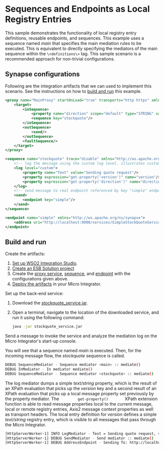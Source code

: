 # Sequences and Endpoints as Local Registry Entries
This sample demonstrates the functionality of local registry entry definitions, reusable endpoints, and sequences. This example uses a sequence named *main* that specifies the main mediation rules to be executed. This is equivalent to directly
specifying the mediators of the main sequence within the `\<definitions\>` tag. This sample scenario is a
recommended approach for non-trivial configurations.

## Synapse configurations

Following are the integration artifacts that we can used to implement this scenario. See the instructions on how to [build and run](#build-and-run) this example.

```xml tab='Proxy Service'
<proxy name="MainProxy" startOnLoad="true" transports="http https" xmlns="http://ws.apache.org/ns/synapse">
    <target>
        <inSequence>
            <property name="direction" scope="default" type="STRING" value="incoming"/>
            <sequence key="stockquote"/>
        </inSequence>
        <outSequence>
            <send/>
        </outSequence>
        <faultSequence/>
    </target>
</proxy>
```

```xml tab='Sequence'
<sequence name="stockquote" trace="disable" xmlns="http://ws.apache.org/ns/synapse">
    <!-- log the message using the custom log level. illustrates custom properties for log -->
    <log level="custom">
        <property name="Text" value="Sending quote request"/>
        <property expression="get-property('version')" name="version"/>
        <property expression="get-property('direction')" name="direction"/>
    </log>
    <!-- send message to real endpoint referenced by key "simple" endpoint definition -->
    <send>
        <endpoint key="simple"/>
    </send>
</sequence>
```

```xml tab='Endpoint'
<endpoint name="simple" xmlns="http://ws.apache.org/ns/synapse">
    <address uri="http://localhost:9000/services/SimpleStockQuoteService"/>
</endpoint>
```

## Build and run

Create the artifacts:

1. [Set up WSO2 Integration Studio](../../../../develop/installing-WSO2-Integration-Studio).
2. [Create an ESB Solution project](../../../../develop/creating-projects/#esb-config-project)
3. Create the [proxy service](../../../../develop/creating-artifacts/creating-a-proxy-service), [sequence](../../../../develop/creating-artifacts/creating-reusable-sequences), and [endpoint](../../../../develop/creating-artifacts/creating-an-endpoint) with the configurations given above.
4. [Deploy the artifacts](../../../../develop/deploy-and-run) in your Micro Integrator.

Set up the back-end service:

1. Download the [stockquote_service.jar](https://github.com/wso2-docs/WSO2_EI/blob/master/Back-End-Service/stockquote_service.jar).
2. Open a terminal, navigate to the location of the downloaded service, and run it using the following command:

    ```bash
    java -jar stockquote_service.jar
    ```

Send a message to invoke the service and analyze the mediation log on the Micro Integrator's start-up console.

You will see that a sequence named *main* is executed. Then, for the
incoming message flow, the *stockquote* sequence is called.

```bash
DEBUG SequenceMediator - Sequence mediator <main> :: mediate()
DEBUG InMediator - In mediator mediate()
DEBUG SequenceMediator - Sequence mediator <stockquote> :: mediate()
```

The log mediator dumps a simple *text/string* property, which is the
result of an XPath evaluation that picks up the *version* key
and a second result of an XPath evaluation that picks up a local message
property set previously by the property mediator. The
`         get-property()        ` XPath extension function is able to
read message properties local to the current message, local or remote
registry entries, Axis2 message context properties as well as transport
headers. The local entry definition for *version* defines a simple
*text/string* registry entry, which is visible to all messages that pass
through the Micro Integrator.

```bash
[HttpServerWorker-1] INFO LogMediator - Text = Sending quote request, version = 0.1, direction = incoming
[HttpServerWorker-1] DEBUG SendMediator - Send mediator :: mediate()
[HttpServerWorker-1] DEBUG AddressEndpoint - Sending To: http://localhost:9000/services/SimpleStockQuoteService
```